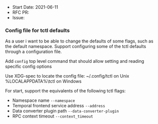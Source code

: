 - Start Date: 2021-06-11
- RFC PR:
- Issue:

### Config file for tctl defaults
As a user i want to be able to change the defaults of some flags, such as the default namespace.
Support configuring some of the tctl defaults through a configuration file. 

Add `config` top level command that should allow setting and reading specific config options

 Use XDG-spec to locate the config file:
 ~/.config/tctl on Unix
 %LOCALAPPDATA%\tctl on Windows

For start, support the equivalents of the following tctl flags:
 - Namespace name `--namespace`
 - Temporal frontend service address `--address`
 - Data converter plugin path `--data-converter-plugin`
 - RPC context timeout `--context_timeout`
